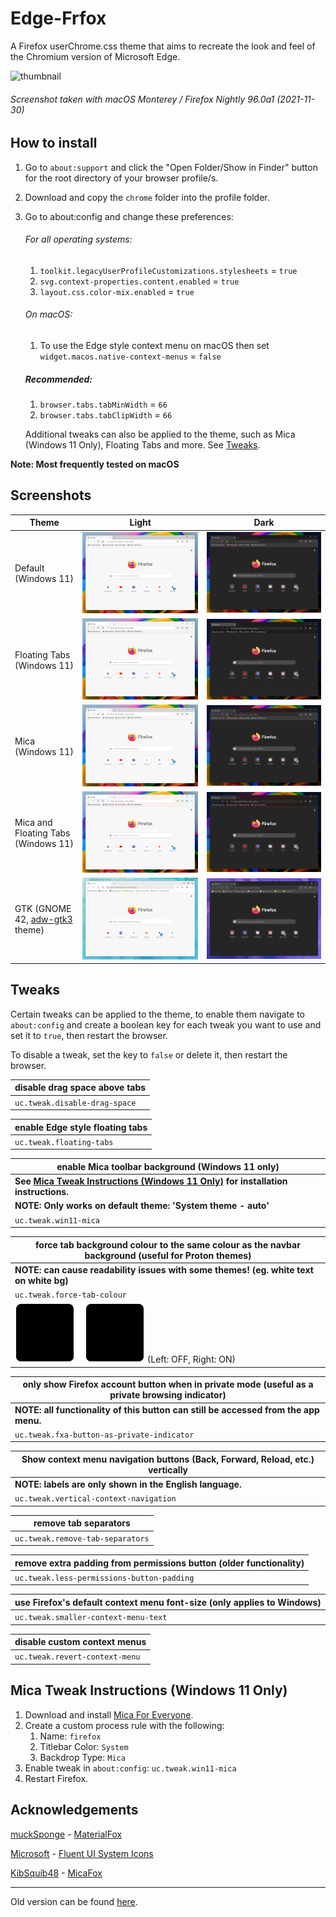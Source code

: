 # Edge-Frfox
A Firefox userChrome.css theme that aims to recreate the look and feel of the Chromium version of Microsoft Edge.

![thumbnail](screenshots/thumbnail.png)
###### Screenshot taken with macOS Monterey / Firefox Nightly 96.0a1 (2021-11-30)

## How to install
1. Go to `about:support` and click the "Open Folder/Show in Finder" button for the root directory of your browser profile/s.
2. Download and copy the `chrome` folder into the profile folder.
3. Go to about:config and change these preferences:
   ###### For all operating systems:
   1. `toolkit.legacyUserProfileCustomizations.stylesheets` = `true`
   2. `svg.context-properties.content.enabled` = `true`
   3. `layout.css.color-mix.enabled` = `true`

   ###### On macOS:
   1. To use the Edge style context menu on macOS then set `widget.macos.native-context-menus` = `false`

   ##### Recommended:
   1. `browser.tabs.tabMinWidth` = `66`
   2. `browser.tabs.tabClipWidth` = `66`

   Additional tweaks can also be applied to the theme, such as Mica (Windows 11 Only), Floating Tabs and more. See [Tweaks](#tweaks).

**Note: Most frequently tested on macOS**

## Screenshots
|Theme|Light|Dark|
|-|-|-|
|Default (Windows 11)|![Light](screenshots/light.png)|![Dark](screenshots/dark.png)|
|Floating Tabs (Windows 11)|![Light, Floating Tabs](screenshots/light-floating-tabs.png)|![Dark, Floating Tabs](screenshots/dark-floating-tabs.png)|
|Mica (Windows 11)|![Light, Mica](screenshots/light-mica.png)|![Dark, Mica](screenshots/dark-mica.png)|
|Mica and Floating Tabs (Windows 11)|![Light, Mica and Floating Tabs](screenshots/light-mica-floating-tabs.png)|![Dark, Mica and Floating Tabs](screenshots/dark-mica-floating-tabs.png)|
|GTK (GNOME 42, [adw-gtk3](https://github.com/lassekongo83/adw-gtk3) theme)|![Light, GTK](screenshots/gtk-light.png)|![Dark, GTK](screenshots/gtk-dark.png)|

## Tweaks
Certain tweaks can be applied to the theme, to enable them navigate to `about:config` and create a boolean key for each tweak you want to use and set it to `true`, then restart the browser.

To disable a tweak, set the key to `false` or delete it, then restart the browser.

|disable drag space above tabs|
|-|
|`uc.tweak.disable-drag-space`|

|enable Edge style floating tabs|
|-|
|`uc.tweak.floating-tabs`|

|enable Mica toolbar background (Windows 11 only)|
|-|
|**See [Mica Tweak Instructions (Windows 11 Only)](#mica-tweak-instructions-windows-11-only) for installation instructions.**|
|**NOTE: Only works on default theme: 'System theme - auto'**|
|`uc.tweak.win11-mica`|

|force tab background colour to the same colour as the navbar background (useful for Proton themes)|
|-|
|**NOTE: can cause readability issues with some themes! (eg. white text on white bg)**|
|`uc.tweak.force-tab-colour`|
|![force tab colour example](screenshots/force-tab-colour.svg) (Left: OFF, Right: ON)|

|only show Firefox account button when in private mode (useful as a private browsing indicator)|
|-|
|**NOTE: all functionality of this button can still be accessed from the app menu.**|
|`uc.tweak.fxa-button-as-private-indicator`|

|Show context menu navigation buttons (Back, Forward, Reload, etc.) vertically|
|-|
|**NOTE: labels are only shown in the English language.**|
|`uc.tweak.vertical-context-navigation`|

|remove tab separators|
|-|
|`uc.tweak.remove-tab-separators`|

|remove extra padding from permissions button (older functionality)|
|-|
|`uc.tweak.less-permissions-button-padding`|

|use Firefox's default context menu font-size (only applies to Windows)|
|-|
|`uc.tweak.smaller-context-menu-text`|

|disable custom context menus|
|-|
|`uc.tweak.revert-context-menu`|

## Mica Tweak Instructions (Windows 11 Only)
1. Download and install [Mica For Everyone](https://github.com/MicaForEveryone/MicaForEveryone).
2. Create a custom process rule with the following:
   1. Name: `firefox`
   2. Titlebar Color: `System`
   3. Backdrop Type: `Mica`
3. Enable tweak in `about:config`: `uc.tweak.win11-mica`
4. Restart Firefox.

## Acknowledgements
[muckSponge](https://github.com/muckSponge) - [MaterialFox](https://github.com/muckSponge/MaterialFox)

[Microsoft](https://github.com/microsoft) - [Fluent UI System Icons](https://github.com/microsoft/fluentui-system-icons)

[KibSquib48](https://github.com/KibSquib48) - [MicaFox](https://github.com/KibSquib48/MicaFox)

---

Old version can be found [here](https://github.com/bmFtZQ/edge-frfox/tree/v91.0-archive).
